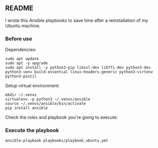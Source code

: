 ## README

I wrote this Ansible playbooks to save time after a reinstallation of my Ubuntu machine. 


### Before use

Dependencies:

```
sudo apt update
sudo apt -y upgrade
sudo apt install -y python3-pip libssl-dev libffi-dev python3-dev python3-venv build-essential linux-headers-generic python3-virtenv python3-psutil
```

Setup virtual environment:

```
mkdir ~/.venvs
virtualenv -p python3 ~/.venvs/ansible
source ~/.venvs/ansible/bin/activate
pip install ansible
```



Check the roles and playbook you're going to execute.


### Execute the playbook
```
ansible-playbook playbooks/playbook_ubuntu.yml
```